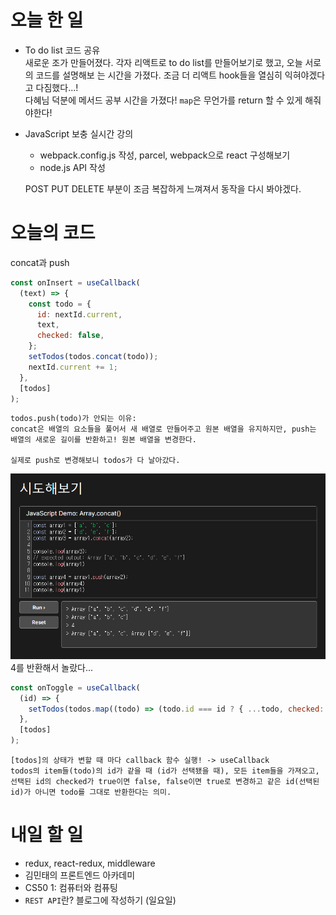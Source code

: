 # 오늘 한 일

- To do list 코드 공유  
  새로운 조가 만들어졌다. 각자 리액트로 to do list를 만들어보기로 했고, 오늘 서로의 코드를 설명해보
  는 시간을 가졌다. 조금 더 리액트 hook들을 열심히 익혀야겠다고 다짐했다...!  
  다혜님 덕분에 메서드 공부 시간을 가졌다! `map`은 무언가를 return 할 수 있게 해줘야한다!

- JavaScript 보충 실시간 강의

  - webpack.config.js 작성, parcel, webpack으로 react 구성해보기
  - node.js API 작성

  POST PUT DELETE 부분이 조금 복잡하게 느껴져서 동작을 다시 봐야겠다.

# 오늘의 코드

concat과 push

```js
const onInsert = useCallback(
  (text) => {
    const todo = {
      id: nextId.current,
      text,
      checked: false,
    };
    setTodos(todos.concat(todo));
    nextId.current += 1;
  },
  [todos]
);
```

```
todos.push(todo)가 안되는 이유:
concat은 배열의 요소들을 풀어서 새 배열로 만들어주고 원본 배열을 유지하지만, push는 배열의 새로운 길이를 반환하고! 원본 배열을 변경한다.

실제로 push로 변경해보니 todos가 다 날아갔다.
```

![concat과push](./images/220819-TIL.png)  
4를 반환해서 놀랐다...

```js
const onToggle = useCallback(
  (id) => {
    setTodos(todos.map((todo) => (todo.id === id ? { ...todo, checked: !todo.checked } : todo)));
  },
  [todos]
);
```

```
[todos]의 상태가 변할 때 마다 callback 함수 실행! -> useCallback
todos의 item들(todo)의 id가 같을 때 (id가 선택됐을 때), 모든 item들을 가져오고, 선택된 id의 checked가 true이면 false, false이면 true로 변경하고 같은 id(선택된 id)가 아니면 todo를 그대로 반환한다는 의미.
```

# 내일 할 일

- redux, react-redux, middleware
- 김민태의 프론트엔드 아카데미
- CS50 1: 컴퓨터와 컴퓨팅
- `REST API`란? 블로그에 작성하기 (일요일)
